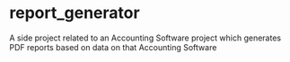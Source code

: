 # report_generator
A side project related to an Accounting Software project which generates PDF reports based on data on that Accounting Software
